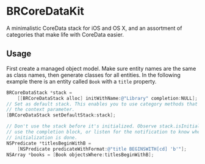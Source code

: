 # BRCoreDataKit

A minimalistic CoreData stack for iOS and OS X, and an assortment of categories that make life with CoreData easier.

## Usage

First create a managed object model. Make sure entity names are the same as class names, then generate classes for all entities. In the following example there is an entity called ```Book``` with a ```title``` property.

```objective-c
BRCoreDataStack *stack =
    [[BRCoreDataStack alloc] initWithName:@"Library" completion:NULL];
// Set as default stack. This enables you to use category methods that omit
// the context parameter.
[BRCoreDataStack setDefaultStack:stack];

// Don't use the stack before it's initialized. Observe stack.isInitialized,
// use the completion block, or listen for the notification to know when
// initialization is done.
NSPredicate *titlesBeginWithB =
    [NSPredicate predicateWithFormat:@"title BEGINSWITH[cd] 'b'"];
NSArray *books = [Book objectsWhere:titlesBeginWithB];
```
